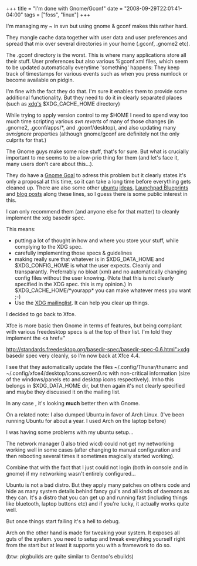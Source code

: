 +++
title = "I'm done with Gnome/Gconf"
date = "2008-09-29T22:01:41-04:00"
tags = ["foss", "linux"]
+++
<p>I'm managing my ~ in svn but using gnome &amp; gconf makes this rather hard.<br />

They mangle cache data together with user data and user preferences and spread that mix over several directories in your home  (.gconf, .gnome2 etc).<br />

The .gconf directory is the worst.  This is where many applications store all their stuff.   User preferences but also various %gconf.xml files, which seem to be updated automatically everytime 'something' happens:  They keep track of timestamps for various events such as when you press numlock or become available on pidgin.<br />

I'm fine with the fact they do that.  I'm sure it enables them to provide some additional functionality.  But they need to do it in clearly separated places (such as <a href="http://standards.freedesktop.org/basedir-spec/basedir-spec-0.6.html">xdg's</a> $XDG_CACHE_HOME directory)<!--more--></p>

<p>While trying to apply version control to my $HOME I need to spend way too much time scripting various <i>svn reverts</i> of many of those changes (in .gnome2, .gconf/apps/*, and .gconf/desktop), and also updating many <i>svn:ignore</i> properties (although gnome/gconf are definitely not the only culprits for that.)</p>

<p>The Gnome guys make some nice stuff, that's for sure.  But what is crucially important to me seems to be a low-prio thing for them (and let's face it, many users don't care about this...).<br />

They do have a <a href="http://live.gnome.org/GnomeGoals/XDGConfigFolders">Gnome Goal</a> to adress this problem but it clearly states it's only a proposal at this time, so it can take a long time before everything gets cleaned up.  There are also some other <a href="http://brainstorm.ubuntu.com/idea/6557/">ubuntu</a> <a href="http://brainstorm.ubuntu.com/idea/1210">ideas</a>, <a href="https://blueprints.launchpad.net/ubuntu/+spec/correct-home-dir-clutter">Launchpad Blueprints</a> and <a href="http://ploum.frimouvy.org/?184-cleaning-user-preferences-keeping-user-data">blog posts</a> along these lines, so I guess there is some public interest in this.</p>

<p>I can only recommend them (and anyone else for that matter) to cleanly implement the xdg basedir spec.<br />

This means:</p>

<ul>

<li>putting a lot of thought in how and where you store your stuff, while complying to the XDG spec.</li>

<li>carefully implementing those specs &amp; guidelines</li>

<li>making really sure that whatever is in $XDG_DATA_HOME and $XDG_CONFIG_HOME is what the user expects.  Cleanly and transparantly.  Preferrably no bloat (xml) and no automatically changing config files without the user knowing. (Note that this is not clearly specified in the XDG spec.  this is my opinion.)  In $XDG_CACHE_HOME/*yourapp* you can make whatever mess you want ;-)</li>

<li>Use the <a href="http://lists.freedesktop.org/mailman/listinfo/xdg">XDG mailinglist</a>.  It can help you clear up things.</li>

</ul>

<p>I decided to go back to Xfce.<br />

Xfce is more basic then Gnome in terms of features, but being compliant with various freedesktop specs is at the top of their list.  I'm told they implement the <a href="<br />

http://standards.freedesktop.org/basedir-spec/basedir-spec-0.6.html">xdg basedir spec</a> very cleanly, so I'm now back at Xfce 4.4.<br />

I see that they automatically update the files  ~/.config/Thunar/thunarrc and  ~/.config/xfce4/desktop/icons.screen0.rc with non-critical information (size of the windows/panels etc and desktop icons respectively).  Imho this belongs in $XDG_DATA_HOME dir, but then again it's not clearly specified and maybe they discussed it on the mailing list.<br />

In any case , it's looking <strong>much</strong> better then with Gnome.</p>

<p>On a related note:  I also dumped Ubuntu in favor of Arch Linux.  (I've been running Ubuntu for about a year. I used Arch on the laptop before)<br />

I was having some problems with my ubuntu setup...<br />

The network manager (I also tried wicd) could not get my networking working well in some cases (after changing to manual configuration and then rebooting several times it sometimes magically started working).<br />

Combine that with the fact that I just could not login (both in console and in gnome) if my networking wasn't entirely configured...<br />

Ubuntu is not a bad distro.  But they apply many patches on others code and hide as many system details behind fancy gui's and all kinds of daemons as they can.  It's a distro that you can get up and running fast (including things like bluetooth, laptop buttons etc) and if you're lucky, it actually works quite well.<br />

But once things start failing it's a hell to debug.<br />

Arch on the other hand is made for tweaking your system.  It exposes all guts of the system.  you need to setup and tweak everything yourself right from the start but at least it supports you with a framework to do so.<br />

(btw: pkgbuilds are quite similar to Gentoo's ebuilds)</p>
